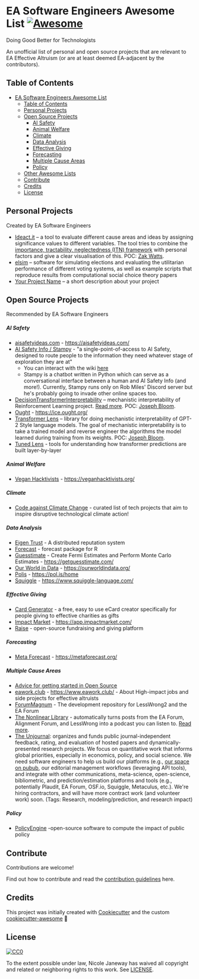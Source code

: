 # EA Software Engineers Awesome List [![Awesome][awesome-badge]][awesome-link]

Doing Good Better for Technologists

An unofficial list of personal and open source projects that are relevant to EA Effective Altruism (or are at least deemed EA-adjacent by the contributors).

## Table of Contents

- [EA Software Engineers Awesome List ](#ea-software-engineers-awesome-list-)
  - [Table of Contents](#table-of-contents)
  - [Personal Projects](#personal-projects)
  - [Open Source Projects](#open-source-projects)
    - [AI Safety](#ai-safety)
    - [Animal Welfare](#animal-welfare)
    - [Climate](#climate)
    - [Data Analysis](#data-analysis)
    - [Effective Giving](#effective-giving)
    - [Forecasting](#forecasting)
    - [Multiple Cause Areas](#multiple-cause-areas)
    - [Policy](#policy)
  - [Other Awesome Lists](#other-awesome-lists)
  - [Contribute](#contribute)
  - [Credits](#credits)
  - [License](#license)


## Personal Projects

Created by EA Software Engineers

- [Ideact.it](https://app.ideact.it/) – a tool to evaluate different cause areas and ideas by assigning significance values to different variables. The tool tries to combine the [importance, tractability, neglectedness (ITN) framework](https://forum.effectivealtruism.org/topics/itn-framework) with personal factors and give a clear visualisation of this. POC: [Zak Watts](https://docs.google.com/presentation/d/1T11dj1I3c23ZMLGWL-EYZVVJkgOv9coNR1355MWojOA/edit#slide=id.g200427df15d_1_0).
- [elsim](https://github.com/endolith/elsim) – software for simulating elections and evaluating the utilitarian performance of different voting systems, as well as example scripts that reproduce results from computational social choice theory papers
- [Your Project Name]() – a short description about your project

## Open Source Projects

Recommended by EA Software Engineers

##### AI Safety

- [aisafetyideas.com](https://github.com/apartresearch/aisafetyideas) - https://aisafetyideas.com/
- [AI Safety Info / Stampy](https://github.com/StampyAI/) - "a single-point-of-access to AI Safety, designed to route people to the information they need whatever stage of exploration they are at"
  - You can interact with the wiki [here](https://aisafety.info/)
  - Stampy is a chatbot written in Python which can serve as a conversational interface between a human and AI Safety Info (and more!). Currently, Stampy runs only on Rob Miles' Discord server but he's probably going to invade other online spaces too.
- [DecisionTransformerInterpretability](https://github.com/jbloomAus/DecisionTransformerInterpretability) – mechanistic interpretability of Reinforcement Learning project. [Read more](https://www.lesswrong.com/posts/bBuBDJBYHt39Q5zZy/decision-transformer-interpretability). POC: [Joseph Bloom](https://github.com/jbloomAus).
- [Ought](https://github.com/oughtinc/ice) - https://ice.ought.org/ 
- [Transformer Lens](https://github.com/neelnanda-io/TransformerLens) – library for doing mechanistic interpretability of GPT-2 Style language models. The goal of mechanistic interpretability is to take a trained model and reverse engineer the algorithms the model learned during training from its weights. POC: [Joseph Bloom](https://github.com/jbloomAus).
- [Tuned Lens](https://github.com/AlignmentResearch/tuned-lens) - tools for understanding how transformer predictions are built layer-by-layer

##### Animal Welfare

- [Vegan Hacktivists](https://github.com/veganhacktivists/veganhacktivists) - https://veganhacktivists.org/

##### Climate

- [Code against Climate Change](https://github.com/climateaction-tech/code-against-climate-change) - curated list of tech projects that aim to inspire disruptive technological climate action!

##### Data Analysis

- [Eigen Trust](https://github.com/eigen-trust/protocol) - A distributed reputation system
- [Forecast](https://github.com/robjhyndman/forecast) - forecast package for R
- [Guesstimate](https://github.com/getguesstimate/guesstimate-app) - Create Fermi Estimates and Perform Monte Carlo Estimates - https://getguesstimate.com/
- [Our World in Data](https://github.com/owid/owid-grapher/) - https://ourworldindata.org/
- [Polis](https://github.com/compdemocracy/polis) - https://pol.is/home
- [Squiggle](https://github.com/quantified-uncertainty/squiggle) - https://www.squiggle-language.com/
 
  
##### Effective Giving

- [Card Generator](https://github.com/TLYCS/Card_Generator) - a free, easy to use eCard creator specifically for people giving to effective charities as gifts
- [Impact Market](https://github.com/impactMarket/app) - https://app.impactmarket.com/
- [Raise](http://github.com/raisenational/raise) - open-source fundraising and giving platform

##### Forecasting

- [Meta Forecast](https://github.com/quantified-uncertainty/metaforecast) - https://metaforecast.org/

##### Multiple Cause Areas

- [Advice for getting started in Open Source](https://gist.github.com/NicoleJaneway/45069ea3ec808c5507d0e69282976457)
- [eawork.club](https://github.com/henryaj/ea-work-club) - https://www.eawork.club/ - About
High-impact jobs and side projects for effective altruists
- [ForumMagnum](https://github.com/ForumMagnum/ForumMagnum) - The development repository for LessWrong2 and the EA Forum
- [The Nonlinear Library](https://github.com/Nonlinear-EA/The-Nonlinear-Library) - automatically turns posts from the EA Forum, Alignment Forum, and LessWrong into a podcast you can listen to. [Read more](https://forum.effectivealtruism.org/posts/JTZTBienqWEAjGDRv/listen-to-more-ea-content-with-the-nonlinear-library).
- [The Unjournal](https://unjournal.org): organizes and funds public journal-independent feedback, rating, and evaluation of hosted papers and dynamically-presented research projects. We focus on quantitative work that informs global priorities, especially in economics, policy, and social science. We need software engineers to help us build our platforms (e.g., [our space on pubub](https://unjournal.pubpub.org/), our editorial management workflows (leveraging API tools), and integrate with other communications, meta-science, open-science, bibliometric, and prediction/estimation platforms and tools (e.g., potentially Plaudit, EA Forum, OSF.io, Squiggle, Metaculus, etc.).  We're hiring contractors, and will have more contract work (and volunteer work) soon. (Tags: Research, modeling/prediction, and research impact)

##### Policy

- [PolicyEngine](https://github.com/PolicyEngine) -open-source software to compute the impact of public policy


## Contribute

Contributions are welcome!

Find out how to contribute and read the [contribution guidelines](CONTRIBUTING.md) here.

## Credits

This project was initially created with [Cookiecutter][cookiecutter] and the custom [cookiecutter-awesome][cookiecutter-awesome] :cookie:

## License

[![CC0][cc0-badge]][cc0-link]

To the extent possible under law, Nicole Janeway has waived all copyright
and related or neighboring rights to this work. See [LICENSE](LICENSE).

[awesome-badge]: https://cdn.rawgit.com/sindresorhus/awesome/d7305f38d29fed78fa85652e3a63e154dd8e8829/media/badge.svg
[awesome-link]: https://github.com/sindresorhus/awesome
[cc0-badge]: http://mirrors.creativecommons.org/presskit/buttons/88x31/svg/cc-zero.svg
[cc0-link]: https://creativecommons.org/publicdomain/zero/1.0/
[cookiecutter]: https://github.com/audreyr/cookiecutter
[cookiecutter-awesome]: https://github.com/moodule/cookiecutter-git
